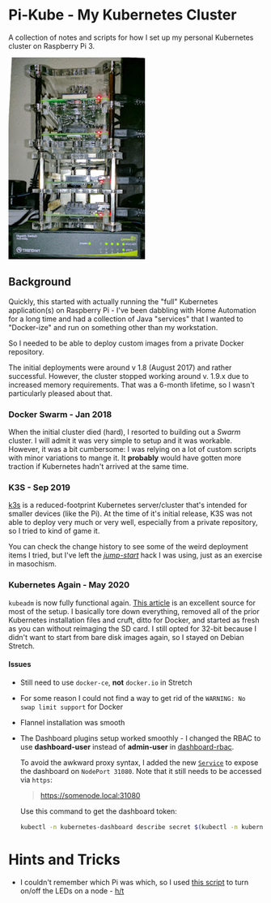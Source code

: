 # Pi-Kube - My Kubernetes Cluster
A collection of notes and scripts for how I set up my personal Kubernetes cluster on Raspberry Pi 3.

![PiCluster](PiCluster-11222017.jpg)

## Background
Quickly, this started with actually running the "full" Kubernetes application(s) on Raspberry Pi -
I've been dabbling with Home Automation for a long time and had a collection of Java "services"
that I wanted to "Docker-ize" and run on something other than my workstation.

So I needed to be able to deploy custom images from a private Docker repository.

The initial deployments were around v 1.8 (August 2017) and rather successful. However, the cluster stopped working
around v. 1.9.x due to increased memory requirements. That was a 6-month lifetime, so I wasn't particularly
pleased about that.

### Docker Swarm - Jan 2018
When the initial cluster died (hard), I resorted to building out a _Swarm_ cluster. I will admit
it was very simple to setup and it was workable. However, it was a bit cumbersome: I was relying on 
a lot of custom scripts with minor variations to mange it. It **probably** would have gotten more traction
if Kubernetes hadn't arrived at the same time.

### K3S - Sep 2019
[k3s](https://k3s.io/) is a reduced-footprint Kubernetes server/cluster that's intended for
smaller devices (like the Pi). At the time of it's initial release, K3S was not able to deploy very much
or very well, especially from a private repository, so I tried to kind of game it.

You can check the change history to see some of the weird deployment items I tried, but I've left
the [_jump-start_](java-jumpstart.yaml) hack I was using, just as an exercise in masochism.

### Kubernetes Again - May 2020
`kubeadm` is now fully functional again. [This article](https://opensource.com/article/20/6/kubernetes-raspberry-pi)
is an excellent source for most of the setup. I basically tore down everything, removed all of the prior Kubernetes installation files and cruft,
ditto for Docker, and started as fresh as you can without reimaging the SD card. I still opted for 32-bit because
I didn't want to start from bare disk images again, so I stayed on Debian Stretch.

#### Issues
- Still need to use `docker-ce`, **not** `docker.io` in Stretch
- For some reason I could not find a way to get rid of the `WARNING: No swap limit support` for Docker
- Flannel installation was smooth
- The Dashboard plugins setup worked smoothly - I changed the RBAC to use **dashboard-user** instead of
  **admin-user** in [dashboard-rbac](setup/dashboard-rbac.yaml).
  
  To avoid the awkward proxy syntax, I added the new [`Service`](setup/dashboard-service.yaml)
  to expose the dashboard on `NodePort 31080`. Note that it still needs to be accessed via `https`:
  
  > https://somenode.local:31080
  
  Use this command to get the dashboard token:
  
  ```bash
  kubectl -n kubernetes-dashboard describe secret $(kubectl -n kubernetes-dashboard get secret | grep dashboard-user | awk '{print $1}') | grep "token:"
  ``` 

# Hints and Tricks
- I couldn't remember which Pi was which, so I used [this script](led-ctrl.sh) to turn on/off the LEDs
  on a node - [h/t](https://www.jeffgeerling.com/blogs/jeff-geerling/controlling-pwr-act-leds-raspberry-pi)
